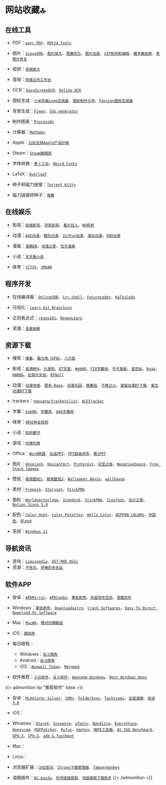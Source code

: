 # 网站收藏🔝


<!--more-->

## 在线工具

- PDF：[`easy PDF`](https://easypdf.com/cn)、[`PDF24 Tools`](https://tools.pdf24.org/zh/)

- 图片：[`iLoveIMG`](https://www.iloveimg.com/zh-cn)、[`图片放大`](https://bigjpg.com/)、[`图像优化`](https://zh.recompressor.com/)、[`图片去底`](https://www.aigei.com/bgremover)、[`GIF制作和编辑`](https://ezgif.com/)、[`魔术橡皮擦`](https://jpgrm.com/)、[`老照片修复`](https://jpghd.com/)

- 视频：[`视频放大`](https://bigmp4.com/)

- 音频：[`网易见外工作台`](https://jianwai.youdao.com/)

- OCR：[`EasyScreenOCR`](https://online.easyscreenocr.com/ZH)、[`Online OCR`](https://www.onlineocr.net/zh_hans/)

- 图标生成：[`小米风格Logo生成器`](https://mi-logo.lvwzhen.com)、[`图标制作大师`](https://geticon.cn/)、[`Favicon图标生成器`](https://realfavicongenerator.net/)

- 背景生成：[`Figen`](https://figen.cc/)、[`SVG generator`](https://fffuel.co/)

- 制作图表：[`ProcessOn`](https://processon.com/)

- 计算器：[`Mathway`](https://www.mathway.com/zh/BasicMath)

- Apple：[`比较全球Apple产品价格`](https://themacindex.com/)

- Steam：[`Steam数据库`](https://steamdb.info/)

- 字体转换：[`萝卜工坊`](http://www.beautifulcarrot.com/)、[`Weird Fonts`](https://beizhedenglong.github.io/weird-fonts/)

- LaTeX：[`Overleaf`](https://cn.overleaf.com/)

- 种子转磁力链接：[`Torrent Kitty`](https://cn.torrentkitty.tv/)

- 磁力链接转种子：[`搜番`](https://sofan.pro/info/ee14f60549f81fc39f746d10ec68df392f223dfa.html)

## 在线娱乐

- 影视：[`低端影视`](https://ddrk.me/)、[`奈菲影视`](https://www.nfmovies.com/)、[`看片狂人`](https://www.kpkuang.com/)、[`NO视频`](https://www.novipnoad.com/)

- 动漫：[`AGE动漫`](http://www.age.tv/)、[`樱花动漫`](https://www.yhdmp.cc/)、[`ZzzFun动漫`](http://www.zzzfun.com/)、[`漫岛动漫`](https://www.mandao.tv/)、[`EDD动漫`](https://www.edddm.com/)

- 漫画：[`漫画DB`](https://www.manhuadb.com/)、[`动漫之家`](https://www.dmzj.com/)、[`包子漫画`](https://www.baozimh.com/)

- 小说：[`天天看小说`](https://www.ttkan.co/)

- 体育：[`CCTV5`](https://tv.cctv.com/live/cctv5/)、[`JRKAN`](http://jrkankan.com/)

## 程序开发

- 在线编译器：[`OnlineGDB`](https://www.onlinegdb.com/)、[`C++ shell`](http://cpp.sh/)、[`futurecoder`](https://github.com/alexmojaki/futurecoder)、[`KalkiCode`](https://kalkicode.com/online-code)

- 可视化：[`Learn Git Branching`](https://learngitbranching.js.org/?locale=zh_CN)

- 正则表达式：[`regex101`](https://regex101.com/)、[`RegexLearn`](https://github.com/aykutkardas/regexlearn.com)

- 资源：[`吾爱破解`](https://www.52pojie.cn/)

## 资源下载

- 搜索：[`搜番`](https://sofan.icu/)、[`磁力爬（GFW）`](https://www.cilipa.com/)、[`八爪鱼`](https://磁搜.com/)

- 影视：[`高清MP4`](https://www.mp4fan.org/)、[`片源网`](http://pianyuan.org/)、[`BT天堂`](https://www.bt-tt.com/)、[`WebHD`](https://webhd.cc/)、[`FIX字幕侠`](https://www.zimuxia.cn/)、[`牛牛美剧`](http://www.nnmeiju.com/)、[`音范丝`](https://www.yinfans.net/)、[`Nyaa`](https://nyaa.si/)、[`RARBG`](https://rarbg.to/)、[`纪录片天地`](http://www.jlpcn.net/)、[`BTNull`](https://www.btnull.org/)

- 动漫：[`动漫领域`](https://dmly.me/)、[`肥羊-Raws`](https://fy-raws.org/resource_lists/)、[`动漫花园`](https://share.dmhy.org/)、[`萌番组`](https://bangumi.moe/)、[`不移之火`](https://www.byzhihuo.com/)、[`漫猫动漫BT下载`](http://www.comicat.org)、[`爱恋动漫BT下载`](http://www.kisssub.org)

- trackers：[`ngosang/trackerslist`](https://github.com/ngosang/trackerslist)、[`ACGTracker`](http://acgtracker.com/)

- 字幕：[`SubHD`](https://subhd.tv/)、[`字幕库`](http://zimuku.org/)、[`A4k字幕网`](https://www.a4k.net/)

- 体育：[`90分钟足球网`](http://90oo.com/)

- 小说：[`知轩藏书`](http://zxcs.me/)

- 游戏：[`叽哩叽哩`](https://www.jiligamefun.com/)

- Office：[`Word联盟`](http://www.wordlm.com/)、[`优品PPT`](https://www.ypppt.com)、[`PPT超级市场`](https://ppt.sotary.com)、[`第1PPT`](http://www.1ppt.com)

- 图片：[`Unsplash`](https://unsplash.com)、[`DeviantArt`](https://www.deviantart.com)、[`Pinterest`](https://www.pinterest.com)、[`天空之城`](https://www.skypixel.com/)、[`NegativeSpace`](https://negativespace.co/)、[`Free Stock Images`](https://www.freestockimages.ru/)

- 壁纸：[`极简壁纸1`](https://bz.zzzmh.cn/index)、[`极简壁纸2`](http://www.jijianzy.com/bz/)、[`Wallpaper Abyss`](https://wall.alphacoders.com/)、[`wallhaven`](https://wallhaven.cc/)

- 素材：[`Freepik`](https://www.freepik.com)、[`Storyset`](https://storyset.com/)、[`StickPNG`](https://www.stickpng.com/)

- 图标：[`Worldvectorlogo`](https://worldvectorlogo.com/zh)、[`Iconduck`](https://iconduck.com/)、[`StickPNG`](https://www.stickpng.com/)、[`Iconfont`](https://www.iconfont.cn/)、[`设计之家`](https://www.sj33.cn/sc/)、[`Notion Icons 5.0`](https://notionv5.vyshnav.xyz/)

- 配色：[`Color Hunt`](https://colorhunt.co/)、[`Color Palettes`](https://colorpalettes.net/)、[`Hello Color`](https://jxnblk.github.io/hello-color/)、[`NIPPON COLORS`](https://nipponcolors.com/)、[`中国色`](http://zhongguose.com/)、[`Blend`](http://colinkeany.com/blend/)

- 系统：[`Windows 11`](https://www.microsoft.com/zh-cn/software-download/windows11)

## 导航资讯

- 游戏：[`Liquipedia`](https://liquipedia.net/)、[`DST-MOD Wiki`](https://wiki.flapi.cn/doku.php)
- 资源：[`不死鸟`](https://iao.su/)、[`好棒的羊毛站`](https://wohaobang.cn/)

## 软件APP

- 安卓：[`APKMirror`](https://www.apkmirror.com/)、[`APKCombo`](https://apkcombo.com/zh/)、[`果核剥壳`](https://www.ghpym.com/)、[`异星软件空间`](https://www.yxssp.com/)、[`易酷软件`](https://www.yikurj.com/)

- Windows：[`果核剥壳`](https://www.ghpym.com/)、[`Downloadastro`](https://zh.downloadastro.com/)、[`Crack Softwares`](https://multisoftwares.com/)、[`Easy To Direct Download Pc Software`](https://up4pc.com/)

- Mac：[`MacWk`](https://macwk.com/)、[`腾讯柠檬精选`](https://lemon.qq.com/lab/)

- iOS：[`捷径库`](https://jiejingku.net/)

- 每日限免：
    - Windows：[`反斗限免`](http://free.apprcn.com/)
    - Android：[`反斗限免`](http://free.apprcn.com/)
    - iOS：[`Appwall Today`](https://appwall.today/)、[`Mergeek`](https://mergeek.com/free/apps)

- 软件推荐：[`小众软件`](https://www.appinn.com/)、[`反斗软件`](http://www.apprcn.com/)、[`Awesome Windows`](https://github.com/Awesome-Windows/Awesome/blob/master/README-cn.md)、[`Best Windows Apps`](https://github.com/stackia/best-windows-apps)

{{< admonition tip "推荐软件" false >}}
- 安卓：[`MiXplorer Silver`](https://play.google.com/store/apps/details?id=com.mixplorer.silver)、[`1DM+`](https://play.google.com/store/apps/details?id=idm.internet.download.manager.plus)、[`FolderSync`](https://play.google.com/store/apps/details?id=dk.tacit.android.foldersync.lite)、[`Tachiyomi`](https://github.com/tachiyomiorg/tachiyomi)、[`全是漫画`](https://github.com/hongchacha/cartoon)、[`阅读3.0`](https://github.com/gedoor/legado)

- iOS：

- Windows：[`ShareX`](https://getsharex.com/)、[`Snipaste`](https://zh.snipaste.com/)、[`uTools`](https://u.tools/)、[`Bandizip`](https://www.bandisoft.com/bandizip/)、[`Everything`](https://www.voidtools.com/zh-cn/)、[`Honeycam`](https://www.bandisoft.com/honeycam/)、[`PDFPatcher`](https://github.com/wmjordan/PDFPatcher)、[`Rufus`](https://github.com/pbatard/rufus)、[`Ventoy`](https://github.com/ventoy/Ventoy)、[`微PE工具箱`](https://www.wepe.com.cn/)、[`AS SSD Benchmark`](https://www.alex-is.de/PHP/fusion/downloads.php?cat_id=4&download_id=9)、[`GPU-Z`](https://www.techpowerup.com/gpuz/)、[`CPU-Z`](https://www.cpuid.com/softwares/cpu-z.html)、[`adb & fastboot`](https://developer.android.com/studio/releases/platform-tools)

- Mac：

- Linux：

- 浏览器扩展：[`沙拉查词`](https://chrome.google.com/webstore/detail/%E6%B2%99%E6%8B%89%E6%9F%A5%E8%AF%8D-%E8%81%9A%E5%90%88%E8%AF%8D%E5%85%B8%E5%88%92%E8%AF%8D%E7%BF%BB%E8%AF%91/cdonnmffkdaoajfknoeeecmchibpmkmg?hl=cn)、[`Chrono下载管理器`](https://chrome.google.com/webstore/detail/chrono-download-manager/mciiogijehkdemklbdcbfkefimifhecn?hl=cn)、[`Tampermonkey`](https://chrome.google.com/webstore/detail/tampermonkey/dhdgffkkebhmkfjojejmpbldmpobfkfo?hl=cn)

- 油猴插件：[`AC-baidu`](https://greasyfork.org/zh-CN/scripts/14178-ac-baidu-%E9%87%8D%E5%AE%9A%E5%90%91%E4%BC%98%E5%8C%96%E7%99%BE%E5%BA%A6%E6%90%9C%E7%8B%97%E8%B0%B7%E6%AD%8C%E5%BF%85%E5%BA%94%E6%90%9C%E7%B4%A2-favicon-%E5%8F%8C%E5%88%97)、[`秒传链接提取`](https://greasyfork.org/zh-CN/scripts/424574-%E7%A7%92%E4%BC%A0%E9%93%BE%E6%8E%A5%E6%8F%90%E5%8F%96)、[`网盘直链下载助手`](https://greasyfork.org/zh-CN/scripts/436446-%E7%BD%91%E7%9B%98%E7%9B%B4%E9%93%BE%E4%B8%8B%E8%BD%BD%E5%8A%A9%E6%89%8B)
{{< /admonition >}}

